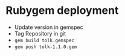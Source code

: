 # Rubygem deployment

* Update version in gemspec
* Tag Repository in git
* `gem build tolk.gemspec`
* `gem push tolk-1.1.0.gem`